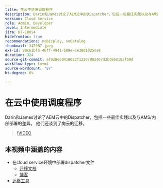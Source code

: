 ```yaml
---
title: 在云中使用调度程序
description: Darin和James讨论了AEM云中的Dispatcher，包括一些最佳实践以及与AMS/内部部署的差异。 他们还谈到了向云的迁移。
version: Cloud Service
role: Admin, Developer
level: Intermediate
jira: KT-10054
hidefromtoc: true
recommendations: noDisplay, noCatalog
thumbnail: 342067.jpeg
exl-id: 90c61bfb-46ff-4941-b89e-ce38d1025de8
duration: 324
source-git-commit: af928e60410022f12207082467d3bd9b818af59d
workflow-type: tm+mt
source-wordcount: '87'
ht-degree: 0%

---
```



# 在云中使用调度程序

Darin和James讨论了AEM云中的Dispatcher，包括一些最佳实践以及与AMS/内部部署的差异。 他们还谈到了向云的迁移。

>[!VIDEO](https://video.tv.adobe.com/v/342067?quality=12&learn=on)

## 本视频中涵盖的内容

+ 在cloud service环境中部署dispatcher文件
   + [迁移文档](https://experienceleague.adobe.com/docs/experience-manager-cloud-manager/using/getting-started/dispatcher-configurations.html)
   + [博客](https://medium.com/adobetech/migrating-a-dispatcher-configuration-from-managed-services-to-aem-as-a-cloud-service-fa8a80d242ee)
+ [迁移工具](https://github.com/adobe/aio-cli-plugin-aem-cloud-service-migration)
